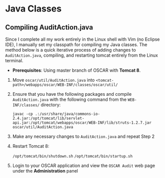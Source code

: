 # Java Classes
## Compiling AuditAction.java
Since I complete all my work entirely in the Linux shell with Vim (no Eclipse IDE), I manually set my classpath for compiling my Java classes. The method below is a quick iterative process of adding changes to ```AuditAction.java```, compiling, and restarting tomcat entirely from the Linux terminal.
+ **Prerequisites**: Using master branch of OSCAR with **Tomcat 8**.
1. Move ```oscar/util/AuditAction.java``` into ```<tomcat-path>/webapps/oscar/WEB-INF/classes/oscar/util/```
2. Ensure that you have the following packages and compile ```AuditAction.java``` with the following command from the ```WEB-INF/classes/``` directory:  
    
    ```javac -cp .:/usr/share/java/commons-io-2.4.jar:/opt/tomcat/lib/servlet-api.jar:/opt/tomcat/webapps/oscar/WEB-INF/lib/struts-1.2.7.jar oscar/util/AuditAction.java```
3. Make any necessary changes to ```AuditAction.java``` and repeat Step 2
4. Restart Tomcat 8: 

    ```/opt/tomcat/bin/shutdown.sh```
    ```/opt/tomcat/bin/startup.sh```
5. Login to your OSCAR application and view the ```OSCAR Audit``` web page under the **Administration** panel
